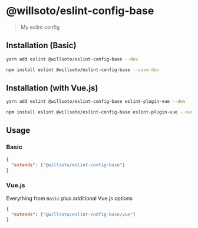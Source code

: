 # @willsoto/eslint-config-base

> My eslint config

## Installation (Basic)

```bash
yarn add eslint @willsoto/eslint-config-base --dev
```

```bash
npm install eslint @willsoto/eslint-config-base --save-dev
```

## Installation (with Vue.js)

```bash
yarn add eslint @willsoto/eslint-config-base eslint-plugin-vue --dev
```

```bash
npm install eslint @willsoto/eslint-config-base eslint-plugin-vue --save-dev
```

## Usage

### Basic

```json
{
  "extends": ["@willsoto/eslint-config-base"]
}
```

### Vue.js

Everything from `Basic` plus additional Vue.js options

```json
{
  "extends": ["@willsoto/eslint-config-base/vue"]
}
```
